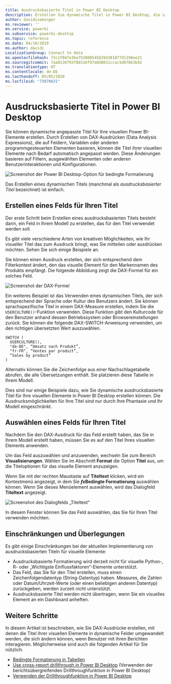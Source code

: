 ```yaml
---
title: Ausdrucksbasierte Titel in Power BI Desktop
description: Erstellen Sie dynamische Titel in Power BI Desktop, die sich basierend auf programmgesteuerten Ausdrücken ändern, wozu bedingte programmgesteuerte Formatierung verwendet wird.
author: davidiseminger
ms.reviewer: ''
ms.service: powerbi
ms.subservice: powerbi-desktop
ms.topic: reference
ms.date: 04/10/2019
ms.author: davidi
LocalizationGroup: Connect to data
ms.openlocfilehash: f3c1f047e3be7520005458294381877d1198ee21
ms.sourcegitcommit: 7aa0136f93f88516f97ddd8031ccac5d07863b92
ms.translationtype: HT
ms.contentlocale: de-DE
ms.lasthandoff: 05/05/2020
ms.locfileid: "73878631"
---
```

# <a name="expression-based-titles-in-power-bi-desktop"></a>Ausdrucksbasierte Titel in Power BI Desktop

Sie können dynamische angepasste Titel für Ihre visuellen Power BI-Elemente erstellen. Durch Erstellen von DAX-Ausdrücken (Data Analysis Expressions), die auf Feldern, Variablen oder anderen programmgesteuerten Elementen basieren, können die Titel ihrer visuellen Elemente nach Bedarf automatisch angepasst werden. Diese Änderungen basieren auf Filtern, ausgewählten Elementen oder anderen Benutzerinteraktionen und Konfigurationen.

![Screenshot der Power BI Desktop-Option für bedingte Formatierung](media/desktop-conditional-formatting-visual-titles/expression-based-title-01.png)

Das Erstellen eines dynamischen Titels (manchmal als *ausdrucksbasierter Titel* bezeichnet) ist einfach. 

## <a name="create-a-field-for-your-title"></a>Erstellen eines Felds für Ihren Titel

Der erste Schritt beim Erstellen eines ausdrucksbasierten Titels besteht darin, ein Feld in Ihrem Modell zu erstellen, das für den Titel verwendet werden soll. 

Es gibt viele verschiedene Arten von kreativen Möglichkeiten, wie Ihr visueller Titel das zum Ausdruck bringt, was Sie mitteilen oder ausdrücken möchten. Sehen Sie sich einige Beispiele an.

Sie können einen Ausdruck erstellen, der sich entsprechend dem Filterkontext ändert, den das visuelle Element für den Markennamen des Produkts empfängt. Die folgende Abbildung zeigt die DAX-Formel für ein solches Feld.

![Screenshot der DAX-Formel](media/desktop-conditional-formatting-visual-titles/expression-based-title-02.png)

Ein weiteres Beispiel ist das Verwenden eines dynamischen Titels, der sich entsprechend der Sprache oder Kultur des Benutzers ändert. Sie können sprachspezifische Titel in einem DAX-Measure erstellen, indem Sie die `USERCULTURE()`-Funktion verwenden. Diese Funktion gibt den Kulturcode für den Benutzer anhand dessen Betriebssystem oder Browsereinstellungen zurück. Sie können die folgende DAX-SWITCH-Anweisung verwenden, um den richtigen übersetzten Wert auszuwählen. 

```
SWITCH (
  USERCULTURE(),
  "de-DE", “Umsatz nach Produkt”,
  "fr-FR", “Ventes par produit”,
  “Sales by product”
)
```

Alternativ können Sie die Zeichenfolge aus einer Nachschlagetabelle abrufen, die alle Übersetzungen enthält. Sie platzieren diese Tabelle in Ihrem Modell. 

Dies sind nur einige Beispiele dazu, wie Sie dynamische ausdrucksbasierte Titel für Ihre visuellen Elemente in Power BI Desktop erstellen können. Die Ausdrucksmöglichkeiten für Ihre Titel sind nur durch Ihre Phantasie und Ihr Modell eingeschränkt.


## <a name="select-your-field-for-your-title"></a>Auswählen eines Felds für Ihren Titel

Nachdem Sie den DAX-Ausdruck für das Feld erstellt haben, das Sie in Ihrem Modell erstellt haben, müssen Sie es auf den Titel Ihres visuellen Elements anwenden.

Um das Feld auszuwählen und anzuwenden, wechseln Sie zum Bereich **Visualisierungen**. Wählen Sie im Abschnitt **Format** die Option **Titel** aus, um die Titeloptionen für das visuelle Element anzuzeigen. 

Wenn Sie mit der rechten Maustaste auf **Titeltext** klicken, wird ein Kontextmenü angezeigt, in dem Sie **<em>fx</em>Bedingte Formatierung** auswählen können. Wenn Sie dieses Menüelement auswählen, wird das Dialogfeld **Titeltext** angezeigt. 

![Screenshot des Dialogfelds „Titeltext“](media/desktop-conditional-formatting-visual-titles/expression-based-title-02b.png)

In diesem Fenster können Sie das Feld auswählen, das Sie für Ihren Titel verwenden möchten.

## <a name="limitations-and-considerations"></a>Einschränkungen und Überlegungen

Es gibt einige Einschränkungen bei der aktuellen Implementierung von ausdrucksbasierten Titeln für visuelle Elemente:

* Ausdrucksbasierte Formatierung wird derzeit nicht für visuelle Python-, R- oder „Wichtigste Einflussfaktoren“-Elemente unterstützt.
* Das Feld, das Sie für den Titel erstellen, muss einen Zeichenfolgendatentyp (String-Datentyp) haben. Measures, die Zahlen oder Datum/Uhrzeit-Werte (oder einen beliebigen anderen Datentyp) zurückgeben, werden zurzeit nicht unterstützt.
* Ausdrucksbasierte Titel werden nicht übertragen, wenn Sie ein visuelles Element an ein Dashboard anheften.

## <a name="next-steps"></a>Weitere Schritte

In diesem Artikel ist beschrieben, wie Sie DAX-Ausdrücke erstellen, mit denen die Titel ihrer visuellen Elemente in dynamische Felder umgewandelt werden, die sich ändern können, wenn Benutzer mit ihren Berichten interagieren. Möglicherweise sind auch die folgenden Artikel für Sie nützlich.

* [Bedingte Formatierung in Tabellen](desktop-conditional-table-formatting.md)
* [Use cross-report drillthrough in Power BI Desktop](desktop-cross-report-drill-through.md) (Verwenden der berichtsübergreifenden Drillthroughfunktion in Power BI Desktop)
* [Verwenden der Drillthroughfunktion in Power BI Desktop](desktop-drillthrough.md)
